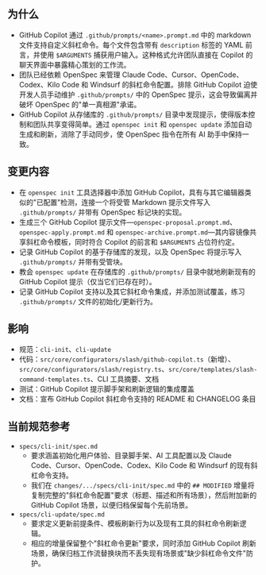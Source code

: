 ## 为什么
- GitHub Copilot 通过 `.github/prompts/<name>.prompt.md` 中的 markdown 文件支持自定义斜杠命令。每个文件包含带有 `description` 标签的 YAML 前言，并使用 `$ARGUMENTS` 捕获用户输入。这种格式允许团队直接在 Copilot 的聊天界面中暴露精心策划的工作流。
- 团队已经依赖 OpenSpec 来管理 Claude Code、Cursor、OpenCode、Codex、Kilo Code 和 Windsurf 的斜杠命令配置。排除 GitHub Copilot 迫使开发人员手动维护 `.github/prompts/` 中的 OpenSpec 提示，这会导致偏离并破坏 OpenSpec 的"单一真相源"承诺。
- GitHub Copilot 从存储库的 `.github/prompts/` 目录中发现提示，使得版本控制和团队共享变得简单。通过 `openspec init` 和 `openspec update` 添加自动生成和刷新，消除了手动同步，使 OpenSpec 指令在所有 AI 助手中保持一致。

## 变更内容
- 在 `openspec init` 工具选择器中添加 GitHub Copilot，具有与其它编辑器类似的"已配置"检测，连接一个将受管 Markdown 提示文件写入 `.github/prompts/` 并带有 OpenSpec 标记块的实现。
- 生成三个 GitHub Copilot 提示文件—`openspec-proposal.prompt.md`、`openspec-apply.prompt.md` 和 `openspec-archive.prompt.md`—其内容镜像共享斜杠命令模板，同时符合 Copilot 的前言和 `$ARGUMENTS` 占位符约定。
- 记录 GitHub Copilot 的基于存储库的发现，以及 OpenSpec 将提示写入 `.github/prompts/` 并带有受管块。
- 教会 `openspec update` 在存储库的 `.github/prompts/` 目录中就地刷新现有的 GitHub Copilot 提示（仅当它们已存在时）。
- 记录 GitHub Copilot 支持以及其它斜杠命令集成，并添加测试覆盖，练习 `.github/prompts/` 文件的初始化/更新行为。

## 影响
- 规范：`cli-init`、`cli-update`
- 代码：`src/core/configurators/slash/github-copilot.ts`（新增）、`src/core/configurators/slash/registry.ts`、`src/core/templates/slash-command-templates.ts`、CLI 工具摘要、文档
- 测试：GitHub Copilot 提示脚手架和刷新逻辑的集成覆盖
- 文档：宣布 GitHub Copilot 斜杠命令支持的 README 和 CHANGELOG 条目

## 当前规范参考
- `specs/cli-init/spec.md`
  - 要求涵盖初始化用户体验、目录脚手架、AI 工具配置以及 Claude Code、Cursor、OpenCode、Codex、Kilo Code 和 Windsurf 的现有斜杠命令支持。
  - 我们在 `changes/.../specs/cli-init/spec.md` 中的 `## MODIFIED` 增量将复制完整的"斜杠命令配置"要求（标题、描述和所有场景），然后附加新的 GitHub Copilot 场景，以便归档保留每个先前场景。
- `specs/cli-update/spec.md`
  - 要求定义更新前提条件、模板刷新行为以及现有工具的斜杠命令刷新逻辑。
  - 相应的增量保留整个"斜杠命令更新"要求，同时添加 GitHub Copilot 刷新场景，确保归档工作流替换块而不丢失现有场景或"缺少斜杠命令文件"防护。